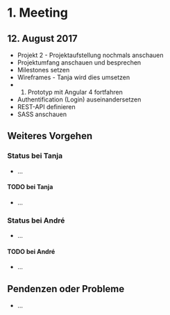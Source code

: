 # 1. Meeting

## 12. August 2017

- Projekt 2 - Projektaufstellung nochmals anschauen
- Projektumfang anschauen und besprechen
- Milestones setzen
- Wireframes - Tanja wird dies umsetzen
- 1. Prototyp mit Angular 4 fortfahren
- Authentification (Login) auseinandersetzen
- REST-API definieren
- SASS anschauen

## Weiteres Vorgehen

### Status bei Tanja

- ...

#### TODO bei Tanja

- ...

### Status bei André

- ...

#### TODO bei André

- ...

## Pendenzen oder Probleme

- ...
